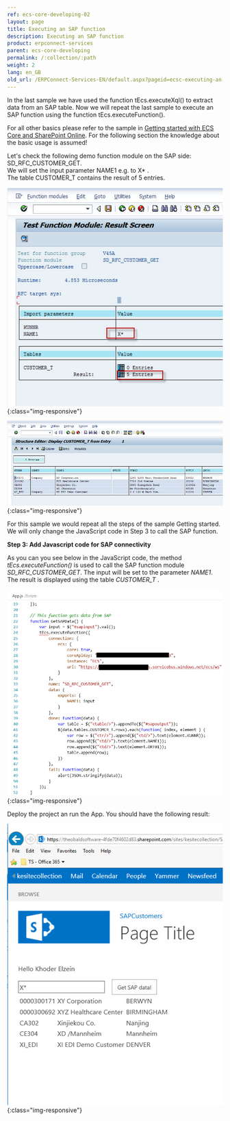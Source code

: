 ```yaml
---
ref: ecs-core-developing-02
layout: page
title: Executing an SAP function
description: Executing an SAP function
product: erpconnect-services
parent: ecs-core-developing
permalink: /:collection/:path
weight: 2
lang: en_GB
old_url: /ERPConnect-Services-EN/default.aspx?pageid=ecsc-executing-an-sap-function
---
```


In the last sample we have used the function tEcs.executeXql() to extract data from an SAP table.
Now we will repeat the last sample to execute an SAP function using the function tEcs.executeFunction(). 

For all other basics please refer to the sample in [Getting started with ECS Core and SharePoint Online](./getting-started-with-ecs-core-and-sharepoint-online). 
For the following section the knowledge about the basic usage is assumed!


Let's check the following demo function module on the SAP side: SD_RFC_CUSTOMER_GET.<br> 
We will set the input parameter NAME1 e.g. to X* . <br>
The table CUSTOMER_T contains the result of 5 entries.

![ecscore-gettingstarted-11](/img/content/ecscore-gettingstarted-11.png){:class="img-responsive"}

![ecscore-gettingstarted-12](/img/content/ecscore-gettingstarted-12.png){:class="img-responsive"}

For this sample we would repeat all the steps of the sample Getting started.
We will only change the JavaScript code in Step 3 to call the SAP function. 


**Step 3: Add Javascript code for SAP connectivity**  


As you can you see below in the JavaScript code, the method *tEcs.executeFunction()* is used to call the SAP function module *SD_RFC_CUSTOMER_GET*. 
The input will be set to the parameter *NAME1*. 
The result is displayed using the table *CUSTOMER_T* . 

![ecscore-gettingstarted-13](/img/content/ecscore-gettingstarted-13.png){:class="img-responsive"}

Deploy the project an run the App. You should have the following result:

![ecscore-gettingstarted-14](/img/content/ecscore-gettingstarted-14.png){:class="img-responsive"}

